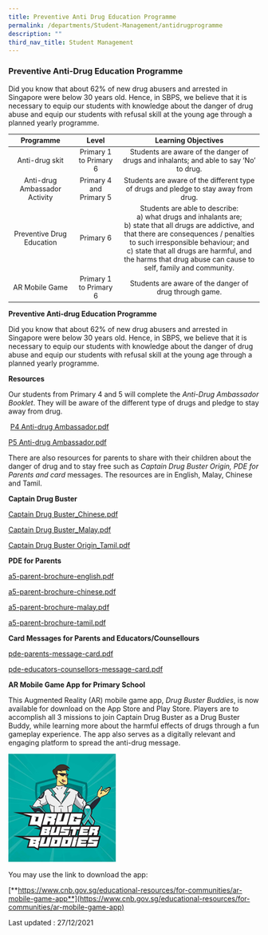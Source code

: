 ```yaml
---
title: Preventive Anti Drug Education Programme
permalink: /departments/Student-Management/antidrugprogramme
description: ""
third_nav_title: Student Management
---
```

### Preventive Anti-Drug Education Programme

Did you know that about 62% of new drug abusers and arrested in Singapore were below 30 years old. Hence, in SBPS, we believe that it is necessary to equip our students with knowledge about the danger of drug abuse and equip our students with refusal skill at the young age through a planned yearly programme.

| Programme | Level | Learning Objectives |
|:---:|:---:|:---:|
| Anti-drug skit | Primary 1 to Primary 6 | Students are aware of the danger of drugs and inhalants; and able to say ‘No’ to drug. |
| Anti-drug Ambassador Activity | Primary 4 and Primary 5 | Students are aware of the different type of drugs and pledge to stay away from drug. |
| Preventive Drug Education | Primary 6 | Students are able to describe:<br>a) what drugs and inhalants are;<br>b) state that all drugs are addictive, and that there are consequences / penalties to such irresponsible   behaviour; and<br>c) state that all drugs are harmful, and the harms that drug abuse can cause to self, family and community. |
| AR Mobile Game | Primary 1 to Primary 6 | Students are aware of the danger of drug through game. |

**Preventive Anti-drug Education Programme**

Did you know that about 62% of new drug abusers and arrested in Singapore were below 30 years old. Hence, in SBPS, we believe that it is necessary to equip our students with knowledge about the danger of drug abuse and equip our students with refusal skill at the young age through a planned yearly programme. 

**Resources**

Our students from Primary 4 and 5 will complete the _Anti-Drug Ambassador Booklet_. They will be aware of the different type of drugs and pledge to stay away from drug.

 [P4 Anti-drug Ambassador.pdf](https://sembawangpri.moe.edu.sg/qql/slot/u508/Our%20Programme/Departments/Student%20Management/P4%20Anti-drug%20Ambassador.pdf)  

[P5 Anti-drug Ambassador.pdf](https://sembawangpri.moe.edu.sg/qql/slot/u508/Our%20Programme/Departments/Student%20Management/P5%20Anti-drug%20Ambassador.pdf) 

There are also resources for parents to share with their children about the danger of drug and to stay free such as _Captain Drug Buster Origin, PDE for Parents and card_ messages. The resources are in English, Malay, Chinese and Tamil.

**Captain Drug Buster** 

[Captain Drug Buster\_Chinese.pdf](https://sembawangpri.moe.edu.sg/qql/slot/u508/Our%20Programme/Departments/Student%20Management/Captain%20Drug%20Buster_Chinese.pdf)  

[Captain Drug Buster\_Malay.pdf](https://sembawangpri.moe.edu.sg/qql/slot/u508/Our%20Programme/Departments/Student%20Management/Captain%20Drug%20Buster_Malay.pdf) 

[Captain Drug Buster Origin\_Tamil.pdf](https://sembawangpri.moe.edu.sg/qql/slot/u508/Our%20Programme/Departments/Student%20Management/Captain%20Drug%20Buster%20Origin_Tamil.pdf)

  

**PDE for Parents** 

[a5-parent-brochure-english.pdf](https://sembawangpri.moe.edu.sg/qql/slot/u508/Our%20Programme/Departments/Student%20Management/a5-parent-brochure-english.pdf) 

[a5-parent-brochure-chinese.pdf](https://sembawangpri.moe.edu.sg/qql/slot/u508/Our%20Programme/Departments/Student%20Management/a5-parent-brochure-chinese.pdf) 

[a5-parent-brochure-malay.pdf](https://sembawangpri.moe.edu.sg/qql/slot/u508/Our%20Programme/Departments/Student%20Management/a5-parent-brochure-malay.pdf)

[a5-parent-brochure-tamil.pdf](https://sembawangpri.moe.edu.sg/qql/slot/u508/Our%20Programme/Departments/Student%20Management/a5-parent-brochure-tamil.pdf)  

  

**Card Messages for Parents and Educators/Counsellours**    

[pde-parents-message-card.pdf](https://sembawangpri.moe.edu.sg/qql/slot/u508/Our%20Programme/Departments/Student%20Management/pde-parents-message-card.pdf)      

[pde-educators-counsellors-message-card.pdf](https://sembawangpri.moe.edu.sg/qql/slot/u508/Our%20Programme/Departments/Student%20Management/pde-educators-counsellors-message-card.pdf) 

**AR Mobile Game App for Primary School**  

This Augmented Reality (AR) mobile game app, _Drug Buster Buddies_, is now available for download on the App Store and Play Store. Players are to accomplish all 3 missions to join Captain Drug Buster as a Drug Buster Buddy, while learning more about the harmful effects of drugs through a fun gameplay experience. The app also serves as a digitally relevant and engaging platform to spread the anti-drug message.

![](/images/Drug%20Buster%20Buddies.png)

  

  

  

  

  

  

You may use the link to download the app:

[**https://www.cnb.gov.sg/educational-resources/for-communities/ar-mobile-game-app**](https://www.cnb.gov.sg/educational-resources/for-communities/ar-mobile-game-app)

Last updated : 27/12/2021